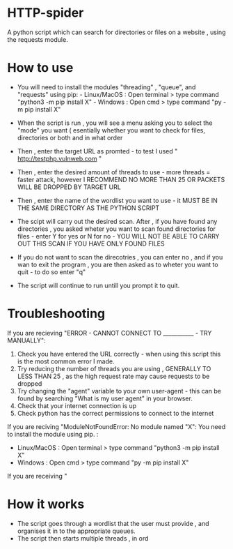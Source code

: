 # HTTP-spider
A python script which can search for directories or files on a website , using the requests module. 


# How to use


- You will need to install the modules "threading" , "queue", and "requests" using pip:
         - Linux/MacOS : Open terminal > type command "python3 -m pip install X"
         - Windows : Open cmd > type command "py -m pip install X"

  

- When the script is run , you will see a menu asking you to select the "mode" you want ( esentially whether you want to check for files, directories or both and in what order
- Then , enter the target URL as promted - to test I used " http://testphp.vulnweb.com "
- Then , enter the desired amount of threads to use - more threads = faster attack, however I RECOMMEND NO MORE THAN 25 OR PACKETS WILL BE DROPPED BY TARGET URL
- Then , enter the name of the wordlist you want to use - it MUST BE IN THE SAME DIRECTORY AS THE PYTHON SCRIPT
- The scipt will carry out the desired scan. After , if you have found any directories , you asked wheter you want to scan found directories for files - enter Y for yes or N for no - YOU WILL NOT BE ABLE TO CARRY OUT THIS SCAN IF YOU HAVE ONLY FOUND FILES
- If you do not want to scan the direcotries , you can enter no , and if you wan to exit the program , you are then asked as to wheter you want to quit - to do so enter "q"
- The script will continue to run untill you prompt it to quit.

  

# Troubleshooting 

If you are recieving "ERROR - CANNOT CONNECT TO ___________ - TRY MANUALLY":
  1) Check you have entered the URL correctly - when using this script this is the most common error I made.
  2) Try reducing the number of threads you are using , GENERALLY TO LESS THAN 25 , as the high request rate may cause requests to be dropped
  3) Try changing the "agent" variable to your own user-agent - this can be found by searching "What is my user agent" in your browser.
  4) Check that your internet connection is up
  5) Check python has the correct permissions to connect to the internet

If you are reciving "ModuleNotFoundError: No module named "X":
  You need to install the module using pip. :
   - Linux/MacOS : Open terminal > type command "python3 -m pip install X"
   - Windows : Open cmd > type command "py -m pip install X"

If you are receiving "
     


# How it works
 - The script goes through a wordlist that the user must provide , and organises it in to the appropriate queues.
 - The script then starts multiple threads , in ord
